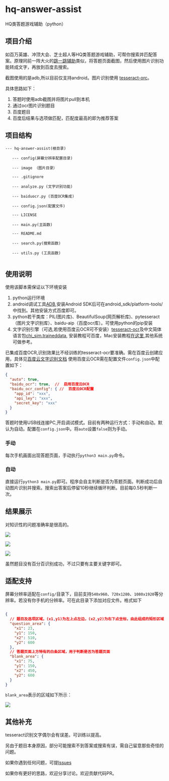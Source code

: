 # hq-answer-assist
HQ类答题游戏辅助（python）

## 项目介绍

如百万英雄、冲顶大会、芝士超人等HQ类答题游戏辅助，可帮你搜索并匹配答案。原理同前一阵大火的[跳一跳辅助](https://github.com/wangshub/wechat_jump_game)类似，将答题页面截图，然后使用图片识别功能转成文字，再放到百度去搜索。

截图使用的是adb,所以目前仅支持android。图片识别使用 [tesseract-orc](https://github.com/tesseract-ocr/tesseract)。

具体思路如下：

1. 答题时使用adb截图并将图片pull到本机
2. 通过ocr图片识别题目
3. 百度题目
4. 百度后结果与选项做匹配，匹配度最高的即为推荐答案


## 项目结构

```
--- hq-answer-assist(根目录)

   --- config(屏幕分辨率配置目录)

   --- image （图片目录）
  
   --- .gitignore
  
   --- analyze.py (文字识别功能)
   
   --- baiduocr.py (百度OCR集成)
  
   --- config.json(配置文件)
  
   --- LICENSE
  
   --- main.py(主函数)
  
   --- README.md
   
   --- search.py(搜索函数)
   
   --- utils.py (工具函数)
  
```



## 使用说明

使用该脚本需保证以下环境安装

1. python运行环境
2. android调试工具[ADB](https://developer.android.com/studio/command-line/adb.html?hl=zh-cn),安装Android SDK后可在android_sdk/platform-tools/中找到。其他安装方式百度即可。
3. python若干类库：PIL(图片库)、BeautifulSoup(网页解析库)、pytesseract（图片文字识别库）、baidu-aip（百度ocr库）。可使用python的pip安装
4. 文字识别引擎（可选,若使用百度云OCR可不安装）[tesseract-ocr](https://github.com/tesseract-ocr/tesseract)及中文简体语言包[chi_sim.traineddata](https://github.com/tesseract-ocr/tessdata/blob/master/chi_sim.traineddata),
安装教程可百度，Mac安装教程[在这里](http://blog.csdn.net/u010670689/article/details/78374623),其他系统可做参考。


已集成百度OCR,识别效果比不经训练的tesseract-ocr要准确。需在百度云创建应用，具体见[百度云文字识别文档](https://cloud.baidu.com/doc/OCR/OCR-Python-SDK.html#.E9.85.8D.E7.BD.AEAipOcr)
使用百度云OCR需在配置文件`config.json`中配置如下：

```json
{
  "auto": true,
  "baidu_ocr": true,  //  启用百度云OCR
  "baidu_ocr_config": { //  百度云OCR配置 
    "app_id": "xxx",
    "api_ley": "xxx",
    "secret_key": "xxx"
  }
}
```


答题时使用USB线连接PC,开启调试模式。目前有两种运行方式：手动和自动。默认为自动。配置在`config.json`中。将`auto`设置`false`则为手动。

### 手动

每次手机画面出现答题页面，手动执行`python3 main.py`命令。

### 自动

直接运行`python3 main.py`即可。程序会自主判断是否为答题页面。判断成功后自动图片识别并搜索。搜索出答案后停留10秒继续循环判断。目前每0.5秒判断一次。


## 结果展示

对知识性的问题准确率是很高的。

![](http://blog.wthfeng.com/img/posts/resource/answer/answer1.png)

![](http://blog.wthfeng.com/img/posts/resource/answer/answer2.png)

![](http://blog.wthfeng.com/img/posts/resource/answer/answer3.png)

虽然题目没有百分百识别成功，不过只要有主要关键字即可。



## 适配支持

屏幕分辨率适配在`config/`目录下，目前支持`540x960`、`720x1280`、`1080x1920`等分辨率。若没有你手机的分辨率。可在此目录下添加对应文件。格式如下

```json

{
  // 题目及选项区域，(x1,y1)为左上点左边，(x2,y2)为右下点坐标，由此组成的矩形区域
  "question_area": {
    "x1": 23,
    "y1": 150,
    "x2": 510,
    "y2": 600
  },
  // 答题页面上方特有的白条区域，用于判断是否为答题页面
  "blank_area": {
    "x1": 75,
    "y1": 150,
    "x2": 450,
    "y2": 600
  }
}

```
`blank_area`表示的区域如下所示：


![](http://blog.wthfeng.com/img/posts/resource/answer/answer4.png)





## 其他补充


tesseract识别文字偶尔会有误差。可训练以提高。

另由于题目本身原因，部分可能搜索不到答案或搜索有误，需自己留意那些奇怪的问题。

如果你遇到任何问题，可提[Issues](https://github.com/wangtonghe/hq-answer-assist/issues)

如果你有更好的思路，欢迎分享讨论。欢迎贡献代码PR。

